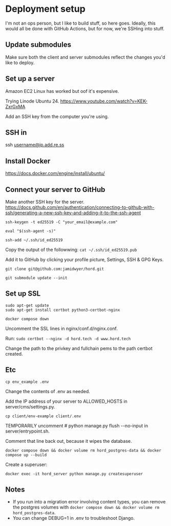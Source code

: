 # Deployment setup

I'm not an ops person, but I like to build stuff, so here goes. Ideally, this would all be done with GitHub Actions, but for now, we're SSHing into stuff.

## Update submodules

Make sure both the client and server submodules reflect the changes you'd like to deploy.

## Set up a server

Amazon EC2 Linux has worked but oof it's expensive.

Trying Linode Ubuntu 24. https://www.youtube.com/watch?v=KEK-ZxrGxMA

Add an SSH key from the computer you're using.

## SSH in

ssh username@ip.add.re.ss

## Install Docker
https://docs.docker.com/engine/install/ubuntu/

## Connect your server to GitHub

Make another SSH key for the server. https://docs.github.com/en/authentication/connecting-to-github-with-ssh/generating-a-new-ssh-key-and-adding-it-to-the-ssh-agent

`ssh-keygen -t ed25519 -C "your_email@example.com"`

`eval "$(ssh-agent -s)"`

`ssh-add ~/.ssh/id_ed25519`

Copy the output of the followwing:
`cat ~/.ssh/id_ed25519.pub`

Add it to GitHub by clicking your profile picture, Settings, SSH & GPG Keys.

`git clone git@github.com:jamidwyer/hord.git`

`git submodule update --init`

## Set up SSL

```
sudo apt-get update
sudo apt-get install certbot python3-certbot-nginx
```

`docker compose down`

Uncomment the SSL lines in nginx/conf.d/nginx.conf.

Run:
`sudo certbot --nginx -d hord.tech -d www.hord.tech`

Change the path to the privkey and fullchain pems to the path certbot created.

## Etc

`cp env_example .env`

Change the contents of .env as needed.

Add the IP address of your server to ALLOWED_HOSTS in server/cms/settings.py.

`cp client/env-example client/.env`

TEMPORARILY uncomment # python manage.py flush --no-input in server/entrypoint.sh.

Comment that line back out, because it wipes the database.

`docker compose down && docker volume rm hord_postgres-data && docker compose up --build`

Create a superuser:

`docker exec -it hord_server python manage.py createsuperuser`

## Notes

- If you run into a migration error involving content types, you can remove the postgres volumes with `docker compose down && docker volume rm hord_postgres-data`.
- You can change DEBUG=1 in .env to troubleshoot Django.